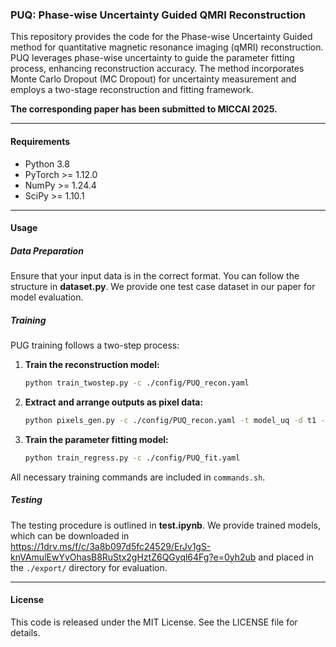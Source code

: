 ### PUQ: Phase-wise Uncertainty Guided QMRI Reconstruction

This repository provides the code for the Phase-wise Uncertainty Guided method for quantitative magnetic resonance imaging (qMRI) reconstruction. PUQ leverages phase-wise uncertainty to guide the parameter fitting process, enhancing reconstruction accuracy. The method incorporates Monte Carlo Dropout (MC Dropout) for uncertainty measurement and employs a two-stage reconstruction and fitting framework.

**The corresponding paper has been submitted to MICCAI 2025.**

---

#### Requirements

- Python 3.8
- PyTorch >= 1.12.0
- NumPy >= 1.24.4
- SciPy >= 1.10.1

---

#### Usage

##### Data Preparation
Ensure that your input data is in the correct format. You can follow the structure in **dataset.py**. We provide one test case dataset in our paper for model evaluation.

##### Training
PUG training follows a two-step process:

1. **Train the reconstruction model:**
   ```bash
   python train_twostep.py -c ./config/PUQ_recon.yaml
   ```

2. **Extract and arrange outputs as pixel data:**
   ```bash
   python pixels_gen.py -c ./config/PUQ_recon.yaml -t model_uq -d t1 -ut evar -s 100
   ```

3. **Train the parameter fitting model:**
   ```bash
   python train_regress.py -c ./config/PUQ_fit.yaml
   ```

All necessary training commands are included in `commands.sh`.

##### Testing
The testing procedure is outlined in **test.ipynb**. We provide trained models, which can be downloaded in https://1drv.ms/f/c/3a8b097d5fc24529/ErJv1gS-knVAmulEwYvOhasB8RuStx2gHztZ6QGyql64Fg?e=0yh2ub and placed in the `./export/` directory for evaluation.

---

#### License
This code is released under the MIT License. See the LICENSE file for details.
